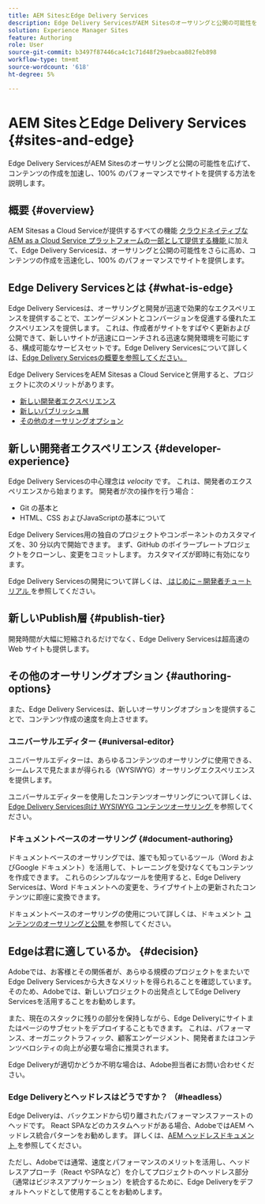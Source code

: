 ```yaml
---
title: AEM SitesとEdge Delivery Services
description: Edge Delivery ServicesがAEM Sitesのオーサリングと公開の可能性を広げて、コンテンツの作成を加速し、100% のパフォーマンスでサイトを提供する方法を説明します。
solution: Experience Manager Sites
feature: Authoring
role: User
source-git-commit: b3497f87446ca4c1c71d48f29aebcaa882feb898
workflow-type: tm+mt
source-wordcount: '618'
ht-degree: 5%

---
```



# AEM SitesとEdge Delivery Services {#sites-and-edge}

Edge Delivery ServicesがAEM Sitesのオーサリングと公開の可能性を広げて、コンテンツの作成を加速し、100% のパフォーマンスでサイトを提供する方法を説明します。

## 概要 {#overview}

AEM Sitesas a Cloud Serviceが提供するすべての機能 [ クラウドネイティブなAEM as a Cloud Service プラットフォームの一部として提供する機能 ](/help/sites-cloud/sites-cloud-changes.md) に加えて、Edge Delivery Servicesは、オーサリングと公開の可能性をさらに高め、コンテンツの作成を迅速化し、100% のパフォーマンスでサイトを提供します。

## Edge Delivery Servicesとは {#what-is-edge}

Edge Delivery Servicesは、オーサリングと開発が迅速で効果的なエクスペリエンスを提供することで、エンゲージメントとコンバージョンを促進する優れたエクスペリエンスを提供します。 これは、作成者がサイトをすばやく更新および公開できて、新しいサイトが迅速にローンチされる迅速な開発環境を可能にする、構成可能なサービスセットです。Edge Delivery Servicesについて詳しくは、[Edge Delivery Servicesの概要を参照してください。](/help/edge/overview.md)

Edge Delivery ServicesをAEM Sitesas a Cloud Serviceと併用すると、プロジェクトに次のメリットがあります。

* [新しい開発者エクスペリエンス](#developer-experience)
* [新しいパブリッシュ層](#publish-tier)
* [その他のオーサリングオプション](#authoring-options)

## 新しい開発者エクスペリエンス {#developer-experience}

Edge Delivery Servicesの中心理念は *velocity* です。 これは、開発者のエクスペリエンスから始まります。 開発者が次の操作を行う場合：

* Git の基本と
* HTML、CSS およびJavaScriptの基本について

Edge Delivery Services用の独自のプロジェクトやコンポーネントのカスタマイズを、30 分以内で開始できます。 まず、GitHub のボイラープレートプロジェクトをクローンし、変更をコミットします。 カスタマイズが即時に有効になります。

Edge Delivery Servicesの開発について詳しくは、[ はじめに – 開発者チュートリアル ](https://www.aem.live/developer/tutorial) を参照してください。

## 新しいPublish層 {#publish-tier}

開発時間が大幅に短縮されるだけでなく、Edge Delivery Servicesは超高速の Web サイトも提供します。

## その他のオーサリングオプション {#authoring-options}

また、Edge Delivery Servicesは、新しいオーサリングオプションを提供することで、コンテンツ作成の速度を向上させます。

### ユニバーサルエディター {#universal-editor}

ユニバーサルエディターは、あらゆるコンテンツのオーサリングに使用できる、シームレスで見たままが得られる（WYSIWYG）オーサリングエクスペリエンスを提供します。

ユニバーサルエディターを使用したコンテンツオーサリングについて詳しくは、[Edge Delivery Services向け WYSIWYG コンテンツオーサリング ](/help/edge/wysiwyg-authoring/authoring.md) を参照してください。

### ドキュメントベースのオーサリング {#document-authoring}

ドキュメントベースのオーサリングでは、誰でも知っているツール（Word およびGoogle ドキュメント）を活用して、トレーニングを受けなくてもコンテンツを作成できます。 これらのシンプルなツールを使用すると、Edge Delivery Servicesは、Word ドキュメントへの変更を、ライブサイト上の更新されたコンテンツに即座に変換できます。

ドキュメントベースのオーサリングの使用について詳しくは、ドキュメント [ コンテンツのオーサリングと公開 ](https://www.aem.live/docs/authoring) を参照してください。

## Edgeは君に適しているか。 {#decision}

Adobeでは、お客様とその関係者が、あらゆる規模のプロジェクトをまたいでEdge Delivery Servicesから大きなメリットを得られることを確認しています。 そのため、Adobeでは、新しいプロジェクトの出発点としてEdge Delivery Servicesを活用することをお勧めします。

また、現在のスタックに残りの部分を保持しながら、Edge Deliveryにサイトまたはページのサブセットをデプロイすることもできます。 これは、パフォーマンス、オーガニックトラフィック、顧客エンゲージメント、開発者またはコンテンツベロシティの向上が必要な場合に推奨されます。

Edge Deliveryが適切かどうか不明な場合は、Adobe担当者にお問い合わせください。

### Edge Deliveryとヘッドレスはどうですか？ （#headless）

Edge Deliveryは、バックエンドから切り離されたパフォーマンスファーストのヘッドです。 React SPAなどのカスタムヘッドがある場合、AdobeではAEM ヘッドレス統合パターンをお勧めします。 詳しくは、[AEM ヘッドレスドキュメント ](/help/headless/introduction.md) を参照してください。

ただし、Adobeでは通常、速度とパフォーマンスのメリットを活用し、ヘッドレスアプローチ（React やSPAなど）を介してプロジェクトのヘッドレス部分（通常はビジネスアプリケーション）を統合するために、Edge Deliveryをデフォルトヘッドとして使用することをお勧めします。
